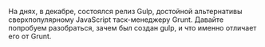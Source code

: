 На днях, в декабре, состоялся релиз Gulp, достойной
альтернативы сверхпопулярному JavaScript таск-менеджеру Grunt. Давайте
попробуем разобраться, зачем был создан gulp, и что именно отличает его от Grunt. 